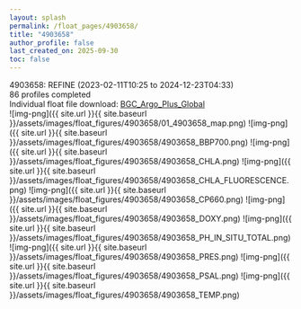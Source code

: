 ```yaml
---
layout: splash
permalink: /float_pages/4903658/
title: "4903658"
author_profile: false
last_created_on: 2025-09-30
toc: false
---
```

 
4903658: REFINE (2023-02-11T10:25 to 2024-12-23T04:33)\
86 profiles completed\
Individual float file download: [BGC_Argo_Plus_Global](https://ftp.soest.hawaii.edu/bgc_argo_plus/Individual_Floats/outliers_removed/4903658_Sprof_processed.nc)\
![img-png]({{ site.url }}{{ site.baseurl }}/assets/images/float_figures/4903658/01_4903658_map.png)
![img-png]({{ site.url }}{{ site.baseurl }}/assets/images/float_figures/4903658/4903658_BBP700.png)
![img-png]({{ site.url }}{{ site.baseurl }}/assets/images/float_figures/4903658/4903658_CHLA.png)
![img-png]({{ site.url }}{{ site.baseurl }}/assets/images/float_figures/4903658/4903658_CHLA_FLUORESCENCE.png)
![img-png]({{ site.url }}{{ site.baseurl }}/assets/images/float_figures/4903658/4903658_CP660.png)
![img-png]({{ site.url }}{{ site.baseurl }}/assets/images/float_figures/4903658/4903658_DOXY.png)
![img-png]({{ site.url }}{{ site.baseurl }}/assets/images/float_figures/4903658/4903658_PH_IN_SITU_TOTAL.png)
![img-png]({{ site.url }}{{ site.baseurl }}/assets/images/float_figures/4903658/4903658_PRES.png)
![img-png]({{ site.url }}{{ site.baseurl }}/assets/images/float_figures/4903658/4903658_PSAL.png)
![img-png]({{ site.url }}{{ site.baseurl }}/assets/images/float_figures/4903658/4903658_TEMP.png)
